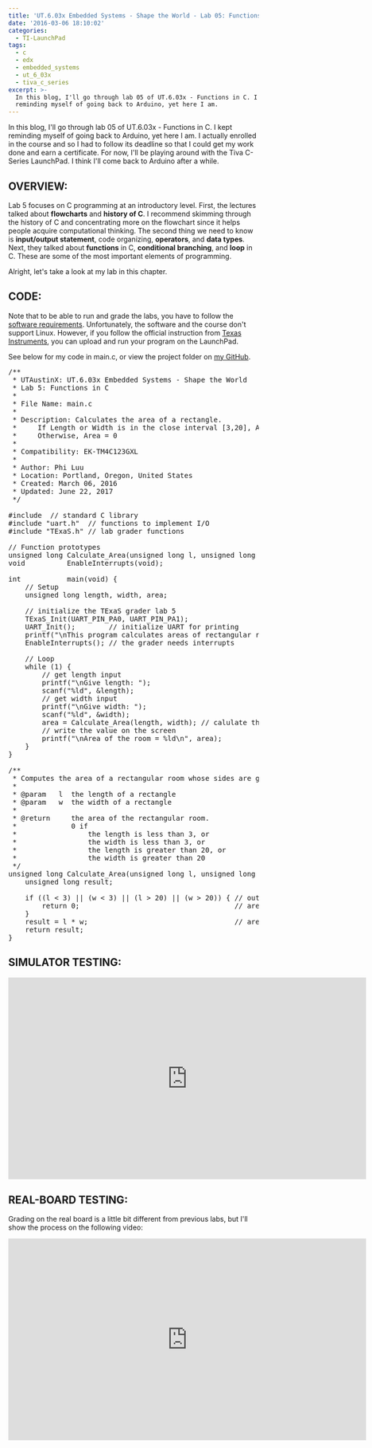 ```yaml
---
title: 'UT.6.03x Embedded Systems - Shape the World - Lab 05: Functions in C'
date: '2016-03-06 18:10:02'
categories:
  - TI-LaunchPad
tags:
  - c
  - edx
  - embedded_systems
  - ut_6_03x
  - tiva_c_series
excerpt: >-
  In this blog, I'll go through lab 05 of UT.6.03x - Functions in C. I kept
  reminding myself of going back to Arduino, yet here I am.
---
```


In this blog, I'll go through lab 05 of UT.6.03x - Functions in C. I kept reminding myself of going back to Arduino, yet here I am. I actually enrolled in the course and so I had to follow its deadline so that I could get my work done and earn a certificate. For now, I'll be playing around with the Tiva C-Series LaunchPad. I think I'll come back to Arduino after a while.

## **OVERVIEW:**

Lab 5 focuses on C programming at an introductory level. First, the lectures talked about **flowcharts** and **history of C**. I recommend skimming through the history of C and concentrating more on the flowchart since it helps people acquire computational thinking. The second thing we need to know is **input/output statement**, code organizing, **operators**, and **data types**. Next, they talked about **functions** in C, **conditional branching**, and **loop** in C. These are some of the most important elements of programming.

Alright, let's take a look at my lab in this chapter.

## **CODE:**

Note that to be able to run and grade the labs, you have to follow the [software requirements](https://github.com/philectron/ut-6-03x/blob/master/software_requirements.pdf). Unfortunately, the software and the course don't support Linux. However, if you follow the official instruction from [Texas Instruments](http://www.ti.com/ww/en/LaunchPad/software.html#tabs), you can upload and run your program on the LaunchPad.

See below for my code in main.c, or view the project folder on [my GitHub](https://github.com/philectron/ut-6-03x/tree/master/lab_05_functions_in_c).

<pre class="prettyprint c-html linenums:1">
/**
 * UTAustinX: UT.6.03x Embedded Systems - Shape the World
 * Lab 5: Functions in C
 *
 * File Name: main.c
 *
 * Description: Calculates the area of a rectangle.
 *     If Length or Width is in the close interval [3,20], Area = Length * Width
 *     Otherwise, Area = 0
 *
 * Compatibility: EK-TM4C123GXL
 *
 * Author: Phi Luu
 * Location: Portland, Oregon, United States
 * Created: March 06, 2016
 * Updated: June 22, 2017
 */

#include <stdio.h> // standard C library
#include "uart.h"  // functions to implement I/O
#include "TExaS.h" // lab grader functions

// Function prototypes
unsigned long Calculate_Area(unsigned long l, unsigned long w);
void          EnableInterrupts(void);

int           main(void) {
    // Setup
    unsigned long length, width, area;

    // initialize the TExaS grader lab 5
    TExaS_Init(UART_PIN_PA0, UART_PIN_PA1);
    UART_Init();        // initialize UART for printing
    printf("\nThis program calculates areas of rectangular rooms.\n");
    EnableInterrupts(); // the grader needs interrupts

    // Loop
    while (1) {
        // get length input
        printf("\nGive length: ");
        scanf("%ld", &length);
        // get width input
        printf("\nGive width: ");
        scanf("%ld", &width);
        area = Calculate_Area(length, width); // calulate the area
        // write the value on the screen
        printf("\nArea of the room = %ld\n", area);
    }
}

/**
 * Computes the area of a rectangular room whose sides are given.
 *
 * @param   l  the length of a rectangle
 * @param   w  the width of a rectangle
 *
 * @return     the area of the rectangular room.
 *             0 if
 *                 the length is less than 3, or
 *                 the width is less than 3, or
 *                 the length is greater than 20, or
 *                 the width is greater than 20
 */
unsigned long Calculate_Area(unsigned long l, unsigned long w) {
    unsigned long result;

    if ((l < 3) || (w < 3) || (l > 20) || (w > 20)) { // out of range cases
        return 0;                                     // area = 0
    }
    result = l * w;                                   // area = length * width
    return result;
}
</pre>

## **SIMULATOR TESTING:**

<div class="embedded-video">
  <iframe width="720" height="405" src="https://www.youtube.com/embed/Hr_nCS1B1VY?list=PLt_UZum7NVtnj_7WdI7Gp1cbeFg79-ami" frameborder="0" allowfullscreen></iframe>
</div>

## **REAL-BOARD TESTING:**

Grading on the real board is a little bit different from previous labs, but I'll show the process on the following video:

<div class="embedded-video">
  <iframe width="720" height="405" src="https://www.youtube.com/embed/O2tv0N5cFto?list=PLt_UZum7NVtnj_7WdI7Gp1cbeFg79-ami" frameborder="0" allowfullscreen></iframe>
</div>
